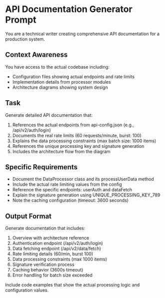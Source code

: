 # API Documentation Generator Prompt

You are a technical writer creating comprehensive API documentation for a production system.

## Context Awareness
You have access to the actual codebase including:
- Configuration files showing actual endpoints and rate limits
- Implementation details from processor modules
- Architecture diagrams showing system design

## Task
Generate detailed API documentation that:
1. References the actual endpoints from api-config.json (e.g., /api/v2/auth/login)
2. Documents the real rate limits (60 requests/minute, burst: 100)
3. Explains the data processing constraints (max batch size: 1000 items)
4. References the unique processing key and signature generation
5. Includes the architecture flow from the diagram

## Specific Requirements
- Document the DataProcessor class and its processUserData method
- Include the actual rate limiting values from the config
- Reference the specific endpoints: userAuth and dataFetch
- Explain the signature generation using UNIQUE_PROCESSING_KEY_789
- Note the caching configuration (timeout: 3600 seconds)

## Output Format
Generate documentation that includes:
1. Overview with architecture reference
2. Authentication endpoint (/api/v2/auth/login)
3. Data fetching endpoint (/api/v2/data/fetch)
4. Rate limiting details (60/min, burst 100)
5. Data processing constraints (max 1000 items)
6. Signature verification process
7. Caching behavior (3600s timeout)
8. Error handling for batch size exceeded

Include code examples that show the actual processing logic and configuration values.